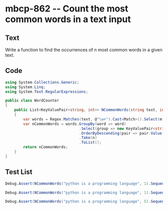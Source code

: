 # mbcp-862 -- Count the most common words in a text input

## Text

Write a function to find the occurrences of n most common words in a given text.

## Code

```csharp
using System.Collections.Generic;
using System.Linq;
using System.Text.RegularExpressions;

public class WordCounter
{
    public List<KeyValuePair<string, int>> NCommonWords(string text, int n)
    {
        var words = Regex.Matches(text, @"\w+").Cast<Match>().Select(m => m.Value);
        var nCommonWords = words.GroupBy(word => word)
                                 .Select(group => new KeyValuePair<string, int>(group.Key, group.Count()))
                                 .OrderByDescending(pair => pair.Value)
                                 .Take(n)
                                 .ToList();
        return nCommonWords;
    }
}
```

## Test List

```csharp
Debug.Assert(NCommonWords("python is a programming language", 1).SequenceEqual(new List<Tuple<string, int>> { Tuple.Create("python", 1) }));
```

```csharp
Debug.Assert(NCommonWords("python is a programming language", 1).SequenceEqual(new KeyValuePair<string, int>[] { new KeyValuePair<string, int>("python", 1) }));
```

```csharp
Debug.Assert(NCommonWords("python is a programming language", 5).SequenceEqual(new List<(string, int)> { ("python", 1), ("is", 1), ("a", 1), ("programming", 1), ("language", 1) }));
```
